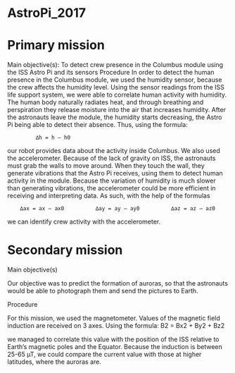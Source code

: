 # AstroPi_2017

# Primary mission
Main objective(s): To detect crew presence in the Columbus module using the ISS Astro Pi and its sensors
Procedure 
In order to detect the human presence in the Columbus module, we used the humidity sensor, because the crew affects the humidity level. Using the sensor readings from the ISS life support system, we were able to correlate human activity with humidity. The human body naturally radiates heat, and through breathing and perspiration they release moisture into the air that increases humidity. After the astronauts leave the module, the humidity starts decreasing, the Astro Pi being able to detect their absence. Thus, using the formula: 

             ∆h = h – h0

our robot provides data about the activity inside Columbus.
We also used the accelerometer. Because of the lack of gravity on ISS, the astronauts must grab the walls to move around. When they touch the wall, they generate vibrations that the Astro Pi receives, using them to detect human activity in the module. Because the variation of humidity is much slower than generating vibrations, the accelerometer could be more efficient in receiving and interpreting data. As such, with the help of the formulas

		∆ax = ax – ax0			∆ay = ay – ay0			∆az = az – az0

we can identify crew activity with the accelerometer.



# Secondary  mission

Main objective(s)

Our objective was to predict the formation of auroras, so that the astronauts would be able to photograph them and send the pictures to Earth.

Procedure

For this mission, we used the magnetometer. Values of the magnetic field induction are received on 3 axes. Using the formula:
      B2 = Bx2 + By2 + Bz2

we managed to correlate this value with the position of the ISS relative to Earth’s magnetic poles and the Equator. Because the induction is between 25-65 µT, we could compare the current value with those at higher latitudes, where the auroras are.


